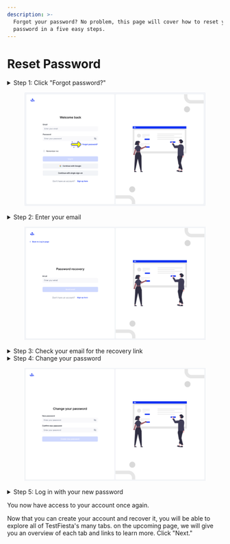 ```yaml
---
description: >-
  Forgot your password? No problem, this page will cover how to reset your
  password in a five easy steps.
---
```


# Reset Password

<details>

<summary>Step 1: Click "Forgot password?" </summary>

On the log in screen, click "Forgot password?" to begin the reset process

</details>

<figure><img src="../../.gitbook/assets/Sign Up 05_Log in (2).png" alt=""><figcaption></figcaption></figure>

<details>

<summary>Step 2: Enter your email</summary>

Enter the email associated with your TestFiesta account into the password recovery page.

</details>

<figure><img src="../../.gitbook/assets/Screenshot 2024-08-02 160839.png" alt=""><figcaption></figcaption></figure>

<details>

<summary>Step 3: Check your email for the recovery link</summary>

Check your email (and spam folder) for the recovery instructions and link. If you did not get an email, you can press the "Resend it" button to send another recovery link.&#x20;

</details>

<details>

<summary>Step 4:  Change your password</summary>

After following the link in the recovery email, you may now change your password. Once you have chosen a new password, click the "create new password" button.&#x20;

</details>

<figure><img src="../../.gitbook/assets/image_2024-08-02_161030203.png" alt=""><figcaption></figcaption></figure>

<details>

<summary>Step 5: Log in with your new password</summary>

Now that you have a new password, go back to the log in screen and enter your email and new password.&#x20;

</details>

You now have access to your account once again.&#x20;

Now that you can create your account and recover it, you will be able to explore all of TestFiesta's many tabs. on the upcoming page, we will give you an overview of each tab and links to learn more. Click "Next."
